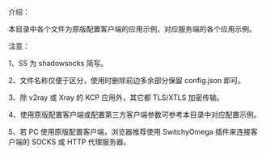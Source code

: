 介绍：

本目录中各个文件为原版配置客户端的应用示例，对应服务端的各个应用示例。

注意：

1、SS 为 shadowsocks 简写。

2、文件名称仅便于区分，使用时删除前边多余部分保留 config.json 即可。

3、除 v2ray 或 Xray 的 KCP 应用外，其它都 TLS/XTLS 加密传输。

4、使用原版配置客户端或配置第三方客户端参数可参考本目录中对应配置示例。

5、若 PC 使用原版配置客户端，浏览器推荐使用 SwitchyOmega 插件来连接客户端的 SOCKS 或 HTTP 代理服务器。
